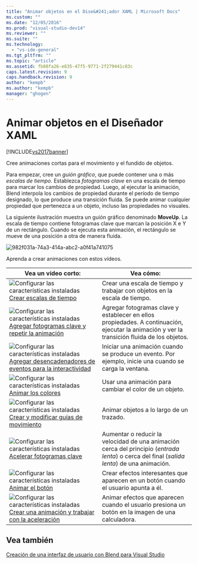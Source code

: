 ```yaml
---
title: "Animar objetos en el Dise&#241;ador XAML | Microsoft Docs"
ms.custom: ""
ms.date: "12/05/2016"
ms.prod: "visual-studio-dev14"
ms.reviewer: ""
ms.suite: ""
ms.technology: 
  - "vs-ide-general"
ms.tgt_pltfrm: ""
ms.topic: "article"
ms.assetid: fb88fa26-e835-47f5-9771-2f279441c83c
caps.latest.revision: 9
caps.handback.revision: 9
author: "kempb"
ms.author: "kempb"
manager: "ghogen"
---
```

# Animar objetos en el Dise&#241;ador XAML
[!INCLUDE[vs2017banner](../code-quality/includes/vs2017banner.md)]

Cree animaciones cortas para el movimiento y el fundido de objetos.  
  
 Para empezar, cree un *guión gráfico*, que puede contener una o más *escalas de tiempo*. Establezca *fotogramas clave* en una escala de tiempo para marcar los cambios de propiedad. Luego, al ejecutar la animación, Blend interpola los cambios de propiedad durante el período de tiempo designado, lo que produce una transición fluida. Se puede animar cualquier propiedad que pertenezca a un objeto, incluso las propiedades no visuales.  
  
 La siguiente ilustración muestra un guión gráfico denominado **MoveUp**. La escala de tiempo contiene fotogramas clave que marcan la posición X e Y de un rectángulo. Cuando se ejecuta esta animación, el rectángulo se mueve de una posición a otra de manera fluida.  
  
 ![](../designers/media/982f031a-74a3-414a-abc2-a0f41a741075.png "982f031a\-74a3\-414a\-abc2\-a0f41a741075")  
  
 Aprenda a crear animaciones con estos vídeos.  
  
|Vea un vídeo corto:|Vea cómo:|  
|-------------------------|---------------|  
|![Configurar las características instaladas](../designers/media/bldadminconsoleinitialconfigicon.png "BldAdminConsoleInitialConfigIcon") [Crear escalas de tiempo](http://www.popscreen.com/v/6A4eF/Microsoft-Expression-Blend-Creating-Timelines)|Crear una escala de tiempo y trabajar con objetos en la escala de tiempo.|  
|![Configurar las características instaladas](../designers/media/bldadminconsoleinitialconfigicon.png "BldAdminConsoleInitialConfigIcon") [Agregar fotogramas clave y repetir la animación](http://www.popscreen.com/v/6A4fi/Microsoft-Expression-Blend-Adding-Keyframes-and-Repeating-an-Animation)|Agregar fotogramas clave y establecer en ellos propiedades. A continuación, ejecutar la animación y ver la transición fluida de los objetos.|  
|![Configurar las características instaladas](../designers/media/bldadminconsoleinitialconfigicon.png "BldAdminConsoleInitialConfigIcon") [Agregar desencadenadores de eventos para la interactividad](http://www.popscreen.com/v/6A4e4/Microsoft-Expression-Blend-Adding-Event-Triggers-for-Interactivity)|Iniciar una animación cuando se produce un evento. Por ejemplo, inicie una cuando se carga la ventana.|  
|![Configurar las características instaladas](../designers/media/bldadminconsoleinitialconfigicon.png "BldAdminConsoleInitialConfigIcon") [Animar los colores](http://www.popscreen.com/v/6A4gv/Microsoft-Expression-Blend-Animating-Colors)|Usar una animación para cambiar el color de un objeto.|  
|![Configurar las características instaladas](../designers/media/bldadminconsoleinitialconfigicon.png "BldAdminConsoleInitialConfigIcon") [Crear y modificar guías de movimiento](http://www.popscreen.com/v/6A4fX/Microsoft-Expression-Blend-Creating-and-Modifying-Motion-Paths)|Animar objetos a lo largo de un trazado.|  
|![Configurar las características instaladas](../designers/media/bldadminconsoleinitialconfigicon.png "BldAdminConsoleInitialConfigIcon") [Acelerar fotogramas clave](http://www.popscreen.com/v/6A4dM/Microsoft-Expression-Blend-Easing-Keyframes)|Aumentar o reducir la velocidad de una animación cerca del principio \(*entrada lenta*\) o cerca del final \(*salida lenta*\) de una animación.|  
|![Configurar las características instaladas](../designers/media/bldadminconsoleinitialconfigicon.png "BldAdminConsoleInitialConfigIcon") [Animar el botón](http://www.popscreen.com/v/6A4fK/Microsoft-Expression-Blend-Animating-a-Button)|Crear efectos interesantes que aparecen en un botón cuando el usuario apunta a él.|  
|![Configurar las características instaladas](../designers/media/bldadminconsoleinitialconfigicon.png "BldAdminConsoleInitialConfigIcon") [Crear una animación y trabajar con la aceleración](https://www.youtube.com/watch?v=mAJXYrwxGYo)|Animar efectos que aparecen cuando el usuario presiona un botón en la imagen de una calculadora.|  
  
## Vea también  
 [Creación de una interfaz de usuario con Blend para Visual Studio](../designers/creating-a-ui-by-using-blend-for-visual-studio.md)